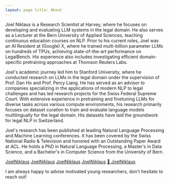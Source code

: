 ```yaml
---
layout: page title: About
---
```

Joel Niklaus is a Research Scientist at Harvey, where he focuses on developing and evaluating LLM systems in the legal
domain. He also serves as a Lecturer at the Bern University of Applied Sciences, teaching continuous education courses
on NLP. Prior to his current roles, Joel was an AI Resident at (Google) X, where he trained multi-billion parameter LLMs
on hundreds of TPUs, achieving state-of-the-art performance on LegalBench. His experience also includes investigating
efficient domain-specific pretraining approaches at Thomson Reuters Labs.

Joel's academic journey led him to Stanford University, where he conducted research on LLMs in the legal domain under
the supervision of Prof. Dan Ho and Prof. Percy Liang. He has served as an advisor to companies specializing in the
applications of modern NLP to legal challenges and has led research projects for the Swiss Federal Supreme Court. With
extensive experience in pretraining and finetuning LLMs for diverse tasks across various compute environments, his
research primarily focuses on dataset curation to train and evaluate language models multilingually for the legal
domain. His datasets have laid the groundwork for legal NLP in Switzerland.

Joel's research has been published at leading Natural Language Processing and Machine Learning conferences. It has been 
covered by the Swiss National Radio & Television and honored with an Outstanding Paper Award at ACL. He holds a PhD in 
Natural Language Processing, a Master's in Data Science, and a Bachelor's in Computer Science from the University of Bern.


<a href="https://twitter.com/joelniklaus" target="_blank" type="button" class="btn"><i class="fa-brands fa-twitter"></i> JoelNiklaus</a>
<a href="https://www.linkedin.com/in/joelniklaus/" target="_blank" type="button" class="btn"><i class="fa-brands fa-linkedin"></i> JoelNiklaus</a>
<a href="https://scholar.google.com/citations?user=qJ8iricAAAAJ&hl=de&oi=ao" target="_blank" type="button" class="btn"><i class="ai ai-google-scholar"></i> JoelNiklaus</a>
<a href="https://github.com/JoelNiklaus" target="_blank" type="button" class="btn"><i class="fa-brands fa-github"></i> JoelNiklaus</a>
<a href="https://huggingface.co/joelniklaus" target="_blank" type="button" class="btn">🤗 JoelNiklaus</a>

I am always happy to advise motivated young researchers, don't hesitate to reach out!

<!-- Consider writing something about fractional AI officers: https://techcrunch.com/2023/11/24/startups-should-consider-hiring-fractional-ai-officers -->
